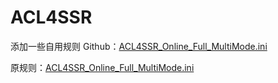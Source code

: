 # ACL4SSR

添加一些自用规则
Github：[ACL4SSR_Online_Full_MultiMode.ini](https://github.com/mexiaow/ACL4SSR)

原规则：[ACL4SSR_Online_Full_MultiMode.ini](https://github.com/ACL4SSR/ACL4SSR/blob/master/Clash/config/ACL4SSR_Online_Full_MultiMode.ini)